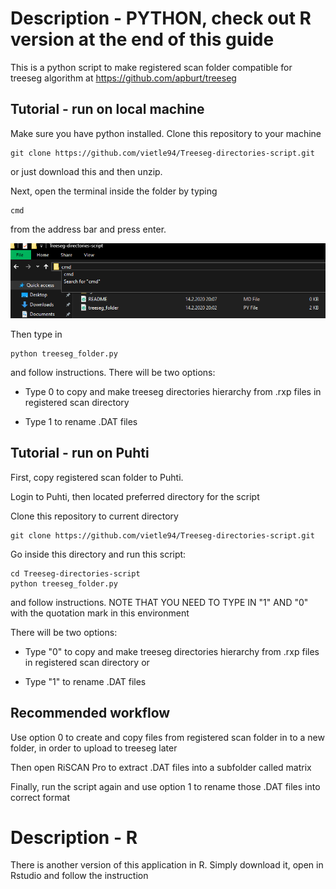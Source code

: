 # Description - PYTHON, check out R version at the end of this guide
This is a python script to make registered scan folder compatible for treeseg algorithm at https://github.com/apburt/treeseg

## Tutorial - run on local machine
Make sure you have python installed.
Clone this repository to your machine

```
git clone https://github.com/vietle94/Treeseg-directories-script.git
```

or just download this and then unzip.

Next, open the terminal inside the folder by typing

```
cmd
```
from the address bar and press enter.

![Open terminal](img/pic1.PNG)

Then type in

```
python treeseg_folder.py
```
and follow instructions. There will be two options:

- Type 0 to copy and make treeseg directories hierarchy from .rxp files in registered scan directory

- Type 1 to rename .DAT files

## Tutorial - run on Puhti

First, copy registered scan folder to Puhti.

Login to Puhti, then located preferred directory for the script

Clone this repository to current directory

```
git clone https://github.com/vietle94/Treeseg-directories-script.git
```

Go inside this directory and run this script:

```
cd Treeseg-directories-script
python treeseg_folder.py
```
and follow instructions. NOTE THAT YOU NEED TO TYPE IN "1" AND "0" with the quotation mark in this environment

There will be two options:

- Type "0" to copy and make treeseg directories hierarchy from .rxp files in registered scan directory or

- Type "1" to rename .DAT files

## Recommended workflow

Use option 0 to create and copy files from registered scan folder in to a new folder, in order to upload to treeseg later

Then open RiSCAN Pro to extract .DAT files into a subfolder called matrix

Finally, run the script again and use option 1 to rename those .DAT files into correct format

# Description - R

There is another version of this application in R. Simply download it, open in Rstudio and follow the instruction
